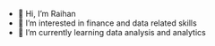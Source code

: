 - 👋 Hi, I’m Raihan
- 👀 I’m interested in finance and data related skills
- 🌱 I’m currently learning data analysis and analytics


<!---
Inddeed/Inddeed is a ✨ special ✨ repository because its `README.md` (this file) appears on your GitHub profile.
You can click the Preview link to take a look at your changes.
--->

